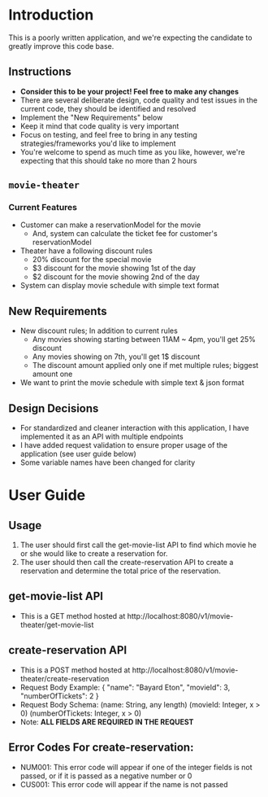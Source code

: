 # Introduction

This is a poorly written application, and we're expecting the candidate to greatly improve this code base.

## Instructions
* **Consider this to be your project! Feel free to make any changes**
* There are several deliberate design, code quality and test issues in the current code, they should be identified and resolved
* Implement the "New Requirements" below
* Keep it mind that code quality is very important
* Focus on testing, and feel free to bring in any testing strategies/frameworks you'd like to implement
* You're welcome to spend as much time as you like, however, we're expecting that this should take no more than 2 hours

## `movie-theater`

### Current Features
* Customer can make a reservationModel for the movie
  * And, system can calculate the ticket fee for customer's reservationModel
* Theater have a following discount rules
  * 20% discount for the special movie
  * $3 discount for the movie showing 1st of the day
  * $2 discount for the movie showing 2nd of the day
* System can display movie schedule with simple text format

## New Requirements
* New discount rules; In addition to current rules
  * Any movies showing starting between 11AM ~ 4pm, you'll get 25% discount
  * Any movies showing on 7th, you'll get 1$ discount
  * The discount amount applied only one if met multiple rules; biggest amount one
* We want to print the movie schedule with simple text & json format

## Design Decisions
* For standardized and cleaner interaction with this application, I have implemented it as an API with multiple endpoints
* I have added request validation to ensure proper usage of the application (see user guide below)
* Some variable names have been changed for clarity

# User Guide 
## Usage 
1) The user should first call the get-movie-list API to find which movie he or she would like to create a reservation for.
2) The user should then call the create-reservation API to create a reservation and determine the total price of the reservation.

## get-movie-list API 
* This is a GET method hosted at http://localhost:8080/v1/movie-theater/get-movie-list

## create-reservation API 
* This is a POST method hosted at http://localhost:8080/v1/movie-theater/create-reservation
* Request Body Example:
{
  "name": "Bayard Eton",
  "movieId": 3,
  "numberOfTickets": 2
}
* Request Body Schema: (name: String, any length) (movieId: Integer, x > 0) (numberOfTickets: Integer, x > 0)
* Note: **ALL FIELDS ARE REQUIRED IN THE REQUEST** 

## Error Codes For create-reservation:
* NUM001: This error code will appear if one of the integer fields is not passed, or if it is passed as a negative number or 0 
* CUS001: This error code will appear if the name is not passed
